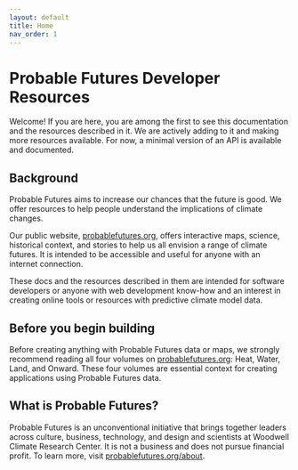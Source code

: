 ```yaml
---
layout: default
title: Home
nav_order: 1
---
```


# Probable Futures Developer Resources
Welcome! If you are here, you are among the first to see this documentation and the resources described in it. We are actively adding to it and making more resources available. For now, a minimal version of an API is available and documented.

## Background

Probable Futures aims to increase our chances that the future is good. We offer resources to help people understand the implications of climate changes.

Our public website, [probablefutures.org](https://probablefutures.org), offers interactive maps, science, historical context, and stories to help us all envision a range of climate futures. It is intended to be accessible and useful for anyone with an internet connection.

These docs and the resources described in them are intended for software developers or anyone with web development know-how and an interest in creating online tools or resources with predictive climate model data.  

## Before you begin building

Before creating anything with Probable Futures data or maps, we strongly recommend reading all four volumes on [probablefutures.org](probablefutures.org/): Heat, Water, Land, and Onward. These four volumes are essential context for creating applications using Probable Futures data.

## What is Probable Futures?
Probable Futures is an unconventional initiative that brings together leaders across culture, business, technology, and design and scientists at Woodwell Climate Research Center. It is not a business and does not pursue financial profit. To learn more, visit [probablefutures.org/about](https://probablefutures.org/about).
